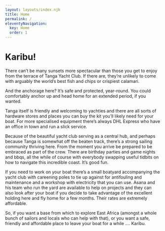 ```yaml
---
layout: layouts/index.njk
title: Home
permalink: /
eleventyNavigation:
  key: Home
  order: 1
---
```

# Karibu!

There can’t be many sunsets more spectacular than those you get to enjoy from the terrace of Tanga Yacht Club.  If there are, they’re unlikely to come with arguably the world’s best fish and chips or crispiest calamari.

And the anchorage here?  It’s safe and protected, year-round.  You could comfortably anchor up and head home for an extended period, if you wanted.

Tanga itself is friendly and welcoming to yachties and there are all sorts of hardware stores and places you can buy the kit you’ll likely need for your boat.  For more specialised equipment there’s always DHL Express who have an office in town and run a slick service. 

Because of the beautiful yacht club serving as a central hub, and perhaps because Tanga is somewhat off the beaten track, there’s a strong sailing community thriving here.  From the moment you arrive be prepared to be embraced as part of the crew.  There are birthday parties and game nights and bbqs, all the while of course with everybody swapping useful tidbits on how to navigate this incredible coast.  It’s good fun.

If you need to work on your boat there’s a small boatyard accompanying the yacht club with careening poles to tie up against for antifouling and maintenance and a workshop with electricity that you can use.  Asana and his team who run the yard are available to help on projects and they can also look after your boat if you decide to take advantage of the excellent holding here and fly home for a few months.  Their rates are extremely affordable.

So, if you want a base from which to explore East Africa (amongst a whole bunch of sailors and locals who can help with that), or you want a safe, friendly and affordable place to leave your boat for a while …. Karibu.
